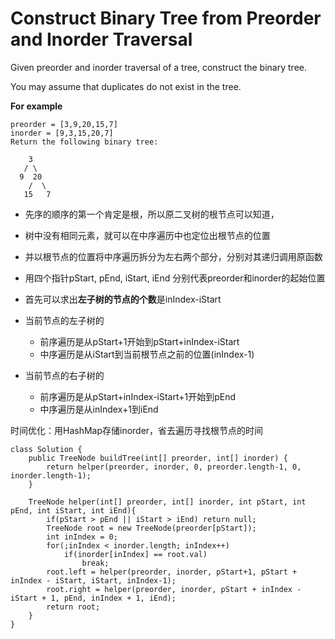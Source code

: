 # Construct Binary Tree from Preorder and Inorder Traversal

Given preorder and inorder traversal of a tree, construct the binary tree.

You may assume that duplicates do not exist in the tree.

**For example**
```
preorder = [3,9,20,15,7]
inorder = [9,3,15,20,7]
Return the following binary tree:

    3
   / \
  9  20
    /  \
   15   7
```

* 先序的顺序的第一个肯定是根，所以原二叉树的根节点可以知道，
* 树中没有相同元素，就可以在中序遍历中也定位出根节点的位置
* 并以根节点的位置将中序遍历拆分为左右两个部分，分别对其递归调用原函数

* 用四个指针pStart, pEnd, iStart, iEnd 分别代表preorder和inorder的起始位置
* 首先可以求出**左子树的节点的个数**是inIndex-iStart
* 当前节点的左子树的
  * 前序遍历是从pStart+1开始到pStart+inIndex-iStart
  * 中序遍历是从iStart到当前根节点之前的位置(inIndex-1)
* 当前节点的右子树的
   * 前序遍历是从pStart+inIndex-iStart+1开始到pEnd
   * 中序遍历是从inIndex+1到iEnd
   
时间优化：用HashMap存储inorder，省去遍历寻找根节点的时间

```
class Solution {
    public TreeNode buildTree(int[] preorder, int[] inorder) {
        return helper(preorder, inorder, 0, preorder.length-1, 0, inorder.length-1);
    }
    
    TreeNode helper(int[] preorder, int[] inorder, int pStart, int pEnd, int iStart, int iEnd){
        if(pStart > pEnd || iStart > iEnd) return null;
        TreeNode root = new TreeNode(preorder[pStart]);
        int inIndex = 0;
        for(;inIndex < inorder.length; inIndex++)
            if(inorder[inIndex] == root.val)
                break;
        root.left = helper(preorder, inorder, pStart+1, pStart + inIndex - iStart, iStart, inIndex-1);
        root.right = helper(preorder, inorder, pStart + inIndex - iStart + 1, pEnd, inIndex + 1, iEnd);
        return root;
    }
}
```
